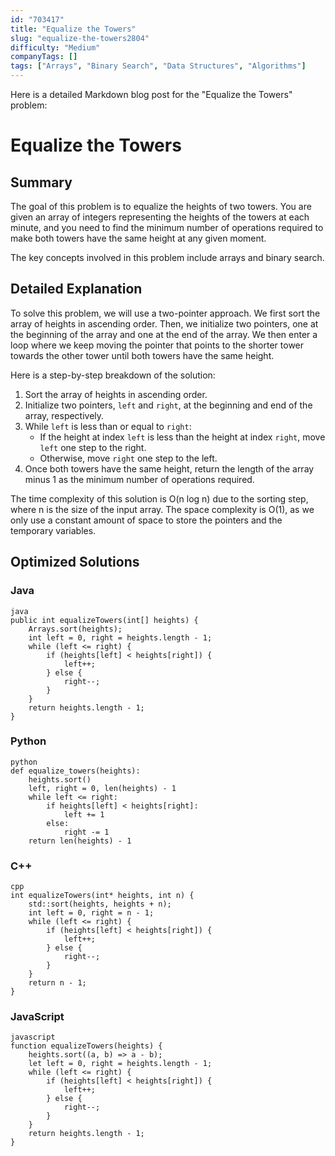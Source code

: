 ```yaml
---
id: "703417"
title: "Equalize the Towers"
slug: "equalize-the-towers2804"
difficulty: "Medium"
companyTags: []
tags: ["Arrays", "Binary Search", "Data Structures", "Algorithms"]
---
```


Here is a detailed Markdown blog post for the "Equalize the Towers" problem:

# Equalize the Towers
## Summary
The goal of this problem is to equalize the heights of two towers. You are given an array of integers representing the heights of the towers at each minute, and you need to find the minimum number of operations required to make both towers have the same height at any given moment.

The key concepts involved in this problem include arrays and binary search.

## Detailed Explanation
To solve this problem, we will use a two-pointer approach. We first sort the array of heights in ascending order. Then, we initialize two pointers, one at the beginning of the array and one at the end of the array. We then enter a loop where we keep moving the pointer that points to the shorter tower towards the other tower until both towers have the same height.

Here is a step-by-step breakdown of the solution:

1. Sort the array of heights in ascending order.
2. Initialize two pointers, `left` and `right`, at the beginning and end of the array, respectively.
3. While `left` is less than or equal to `right`:
   - If the height at index `left` is less than the height at index `right`, move `left` one step to the right.
   - Otherwise, move `right` one step to the left.
4. Once both towers have the same height, return the length of the array minus 1 as the minimum number of operations required.

The time complexity of this solution is O(n log n) due to the sorting step, where n is the size of the input array. The space complexity is O(1), as we only use a constant amount of space to store the pointers and the temporary variables.

## Optimized Solutions
### Java
```
java
public int equalizeTowers(int[] heights) {
    Arrays.sort(heights);
    int left = 0, right = heights.length - 1;
    while (left <= right) {
        if (heights[left] < heights[right]) {
            left++;
        } else {
            right--;
        }
    }
    return heights.length - 1;
}
```

### Python
```
python
def equalize_towers(heights):
    heights.sort()
    left, right = 0, len(heights) - 1
    while left <= right:
        if heights[left] < heights[right]:
            left += 1
        else:
            right -= 1
    return len(heights) - 1
```

### C++
```
cpp
int equalizeTowers(int* heights, int n) {
    std::sort(heights, heights + n);
    int left = 0, right = n - 1;
    while (left <= right) {
        if (heights[left] < heights[right]) {
            left++;
        } else {
            right--;
        }
    }
    return n - 1;
}
```

### JavaScript
```
javascript
function equalizeTowers(heights) {
    heights.sort((a, b) => a - b);
    let left = 0, right = heights.length - 1;
    while (left <= right) {
        if (heights[left] < heights[right]) {
            left++;
        } else {
            right--;
        }
    }
    return heights.length - 1;
}
```